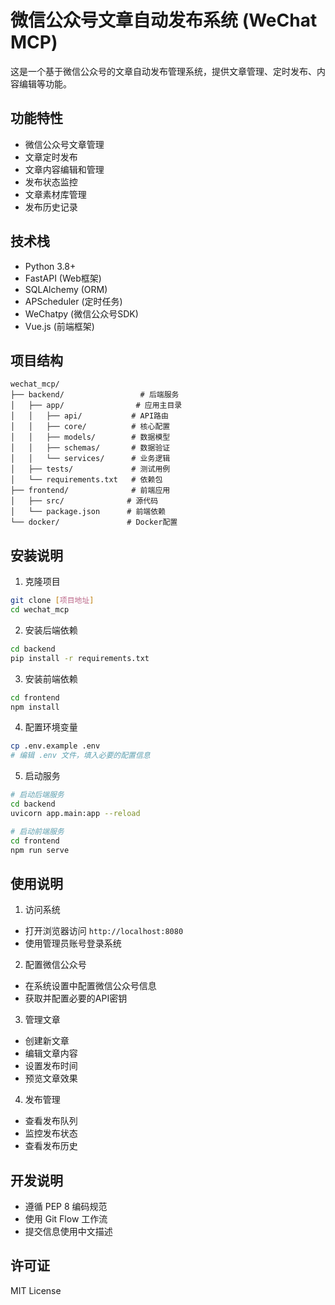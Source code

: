 # 微信公众号文章自动发布系统 (WeChat MCP)

这是一个基于微信公众号的文章自动发布管理系统，提供文章管理、定时发布、内容编辑等功能。

## 功能特性

- 微信公众号文章管理
- 文章定时发布
- 文章内容编辑和管理
- 发布状态监控
- 文章素材库管理
- 发布历史记录

## 技术栈

- Python 3.8+
- FastAPI (Web框架)
- SQLAlchemy (ORM)
- APScheduler (定时任务)
- WeChatpy (微信公众号SDK)
- Vue.js (前端框架)

## 项目结构

```
wechat_mcp/
├── backend/                 # 后端服务
│   ├── app/                # 应用主目录
│   │   ├── api/           # API路由
│   │   ├── core/          # 核心配置
│   │   ├── models/        # 数据模型
│   │   ├── schemas/       # 数据验证
│   │   └── services/      # 业务逻辑
│   ├── tests/             # 测试用例
│   └── requirements.txt   # 依赖包
├── frontend/              # 前端应用
│   ├── src/              # 源代码
│   └── package.json      # 前端依赖
└── docker/               # Docker配置
```

## 安装说明

1. 克隆项目
```bash
git clone [项目地址]
cd wechat_mcp
```

2. 安装后端依赖
```bash
cd backend
pip install -r requirements.txt
```

3. 安装前端依赖
```bash
cd frontend
npm install
```

4. 配置环境变量
```bash
cp .env.example .env
# 编辑 .env 文件，填入必要的配置信息
```

5. 启动服务
```bash
# 启动后端服务
cd backend
uvicorn app.main:app --reload

# 启动前端服务
cd frontend
npm run serve
```

## 使用说明

1. 访问系统
- 打开浏览器访问 `http://localhost:8080`
- 使用管理员账号登录系统

2. 配置微信公众号
- 在系统设置中配置微信公众号信息
- 获取并配置必要的API密钥

3. 管理文章
- 创建新文章
- 编辑文章内容
- 设置发布时间
- 预览文章效果

4. 发布管理
- 查看发布队列
- 监控发布状态
- 查看发布历史

## 开发说明

- 遵循 PEP 8 编码规范
- 使用 Git Flow 工作流
- 提交信息使用中文描述

## 许可证

MIT License
